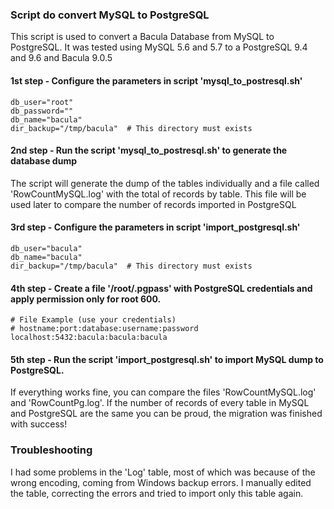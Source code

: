 ### Script do convert MySQL to PostgreSQL

This script is used to convert a Bacula Database from MySQL to PostgreSQL.
It was tested using MySQL 5.6 and 5.7 to a PostgreSQL 9.4 and 9.6 and Bacula 9.0.5

#### 1st step - Configure the parameters in script 'mysql_to_postresql.sh'
````
db_user="root"
db_password=""
db_name="bacula"
dir_backup="/tmp/bacula"  # This directory must exists
````

#### 2nd step - Run the script 'mysql_to_postresql.sh' to generate the database dump
The script will generate the dump of the tables individually and a file called 'RowCountMySQL.log' with the total of records by table.
This file will be used later to compare the number of records imported in PostgreSQL


#### 3rd step - Configure the parameters in script 'import_postgresql.sh'
````
db_user="bacula"
db_name="bacula"
dir_backup="/tmp/bacula"  # This directory must exists
````

#### 4th step - Create a file '/root/.pgpass' with PostgreSQL credentials and apply permission only for root 600.
````
# File Example (use your credentials)
# hostname:port:database:username:password
localhost:5432:bacula:bacula:bacula
````

#### 5th step - Run the script 'import_postgresql.sh' to import MySQL dump to PostgreSQL.
If everything works fine, you can compare the files 'RowCountMySQL.log' and 'RowCountPg.log'.
If the number of records of every table in MySQL and PostgreSQL are the same you can be proud, 
the migration was finished with success!





### Troubleshooting
I had some problems in the 'Log' table, most of which was because of the wrong encoding, coming from Windows backup errors. 
I manually edited the table, correcting the errors and tried to import only this table again.


